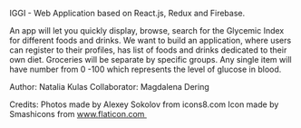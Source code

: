 IGGI - Web Application based on React.js, Redux and Firebase.

An app will let you quickly display, browse, search for the Glycemic Index for different foods and drinks.
We want to build an application, where users can register to their profiles, has list of foods and drinks dedicated to their own diet. Groceries will be separate by specific groups. Any single item will have number from 0 -100 which represents the level of glucose in blood.

Author: Natalia Kulas
Collaborator: Magdalena Dering

Credits:
  Photos made by Alexey Sokolov from icons8.com
  Icon made by Smashicons from www.flaticon.com 
